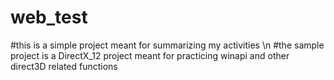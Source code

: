 # web_test
#this is a simple project meant for summarizing my activities
\n
#the sample project is a DirectX_12 project meant for practicing winapi and other direct3D related functions

